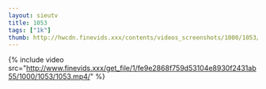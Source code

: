 ```yaml
--- 
layout: sieutv
title: 1053
tags: ["1k"]
thumb: http://hwcdn.finevids.xxx/contents/videos_screenshots/1000/1053/preview.mp4.jpg
---
```

{% include video src="http://www.finevids.xxx/get_file/1/fe9e2868f759d53104e8930f2431ab55/1000/1053/1053.mp4/" %} 
